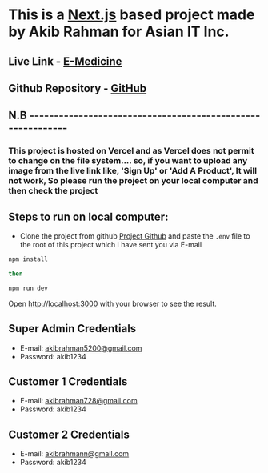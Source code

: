 # This is a [Next.js](https://nextjs.org/) based project made by Akib Rahman for Asian IT Inc.

## Live Link - [E-Medicine](https://e-medicine-akib.vercel.app/)

## Github Repository - [GitHub](https://github.com/akibrahman/e-medicine)

## N.B -----------------------------------------------------------

### This project is hosted on Vercel and as Vercel does not permit to change on the file system.... so, if you want to upload any image from the live link like, 'Sign Up' or 'Add A Product', It will not work, So please run the project on your local computer and then check the project

## Steps to run on local computer:

- Clone the project from github [Project Github](https://github.com/akibrahman/e-medicine) and paste the `.env` file to the root of this project which I have sent you via E-mail 

```bash
npm install

then

npm run dev
```

Open [http://localhost:3000](http://localhost:3000) with your browser to see the result.


## Super Admin Credentials

- E-mail: akibrahman5200@gmail.com
- Password: akib1234
## Customer 1 Credentials

- E-mail: akibrahman728@gmail.com
- Password: akib1234
## Customer 2 Credentials

- E-mail: akibrahmann@gmail.com
- Password: akib1234